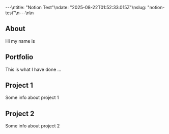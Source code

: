 ---\ntitle: "Notion Test"\ndate: "2025-08-22T01:52:33.015Z"\nslug: "notion-test"\n---\n\n
## About

Hi my name is


## Portfolio

This is what I have done …


## Project 1

Some info about project 1


## Project 2

Some info about project 2


